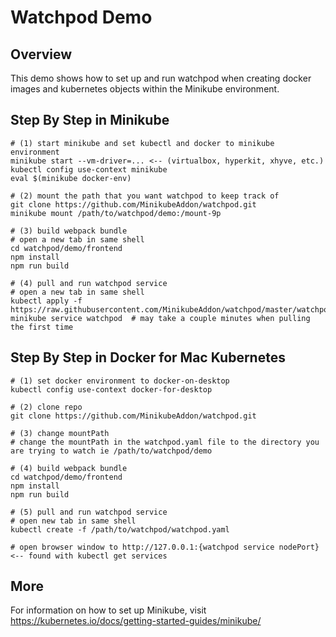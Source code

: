 # Watchpod Demo

## Overview
This demo shows how to set up and run watchpod when creating docker images and kubernetes objects within the Minikube environment.

## Step By Step in Minikube
```
# (1) start minikube and set kubectl and docker to minikube environment
minikube start --vm-driver=... <-- (virtualbox, hyperkit, xhyve, etc.)
kubectl config use-context minikube
eval $(minikube docker-env)

# (2) mount the path that you want watchpod to keep track of
git clone https://github.com/MinikubeAddon/watchpod.git
minikube mount /path/to/watchpod/demo:/mount-9p

# (3) build webpack bundle
# open a new tab in same shell
cd watchpod/demo/frontend
npm install
npm run build

# (4) pull and run watchpod service
# open a new tab in same shell
kubectl apply -f https://raw.githubusercontent.com/MinikubeAddon/watchpod/master/watchpod.yaml
minikube service watchpod  # may take a couple minutes when pulling the first time
```

## Step By Step in Docker for Mac Kubernetes
```
# (1) set docker environment to docker-on-desktop
kubectl config use-context docker-for-desktop

# (2) clone repo
git clone https://github.com/MinikubeAddon/watchpod.git

# (3) change mountPath
# change the mountPath in the watchpod.yaml file to the directory you are trying to watch ie /path/to/watchpod/demo

# (4) build webpack bundle
cd watchpod/demo/frontend
npm install
npm run build

# (5) pull and run watchpod service
# open new tab in same shell
kubectl create -f /path/to/watchpod/watchpod.yaml

# open browser window to http://127.0.0.1:{watchpod service nodePort} <-- found with kubectl get services
```

## More
For information on how to set up Minikube, visit <a href="https://kubernetes.io/docs/getting-started-guides/minikube/">https://kubernetes.io/docs/getting-started-guides/minikube/</a>
